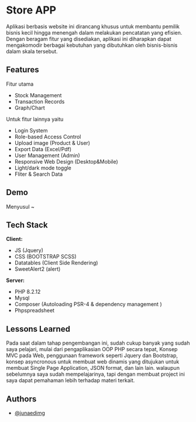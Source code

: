 
# Store APP
Aplikasi berbasis website ini dirancang khusus untuk membantu pemilik bisnis kecil hingga menengah dalam melakukan pencatatan yang efisien. Dengan beragam fitur yang disediakan, aplikasi ini diharapkan dapat mengakomodir berbagai kebutuhan yang dibutuhkan oleh bisnis-bisnis dalam skala tersebut.
## Features
Fitur utama
- Stock Management
- Transaction Records
- Graph/Chart 

Untuk fitur lainnya yaitu
- Login System
- Role-based Access Control
- Upload image (Product & User)
- Export Data (Excel/Pdf)
- User Management (Admin)
- Responsive Web Design (Desktop&Mobile)
- Light/dark mode toggle
- Fliter & Search Data

## Demo

Menyusul ~

## Tech Stack

**Client:** 
- JS (Jquery)
- CSS (BOOTSTRAP SCSS)
- Datatables (Client Side Rendering)
- SweetAlert2 (alert)

**Server:** 
- PHP 8.2.12
- Mysql
- Composer (Autoloading PSR-4 & dependency management )
- Phpspreadsheet

## Lessons Learned
Pada saat dalam tahap pengembangan ini, sudah cukup banyak yang sudah saya pelajari, mulai dari pengaplikasian OOP PHP secara tepat, Konsep MVC pada Web, penggunaan framework seperti Jquery dan Bootstrap, konsep asyncronous untuk membuat web dinamis yang ditujukan untuk membuat Single Page Application, JSON format, dan lain lain. walaupun  sebelumnya saya sudah mempelajarinya, tapi dengan membuat project ini saya dapat pemahaman lebih terhadap materi terkait.
## Authors

- [@junaedimg](https://www.github.com/junaedimg)

